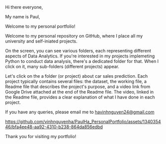 Hi there everyone,

My name is Paul, 

Welcome to my personal portfolio!

Welcome to my personal repository on GitHub, where I place all my university and self-iniated projects. 

On the screen, you can see various folders, each representing different aspects of Data Analytics. If you're interested in my projects implemeting Python to conduct data analysis, there's a dedicated folder for that. 
When I click on it, many sub-folders (different projects) appear.

Let's click on the a folder (or project) about car sales prediction. Each project typically contains several files: the dataset, the working file,  a Readme file that describes the project's purpose, and a video 
link from Google Drive attached at the end of the Readme file. The video, linked in the Readme file, provides a clear explanation of what I have done in each project.

If you have any queries, please email me to havinhnguyen24@gmail.com

https://github.com/vinhnguyenha/PaulHa_PersonalPortfolio/assets/134035446/bfa4ee48-aa92-4310-b238-864da856edbd

Thank you for visiting my portfolio!
